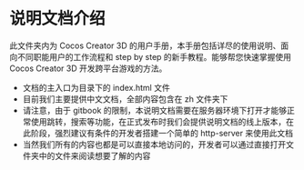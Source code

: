 # 说明文档介绍
此文件夹内为 Cocos Creator 3D 的用户手册，本手册包括详尽的使用说明、面向不同职能用户的工作流程和 step by step 的新手教程。能够帮您快速掌握使用 Cocos Creator 3D 开发跨平台游戏的方法。

- 文档的主入口为目录下的 index.html 文件
- 目前我们主要提供中文文档，全部内容包含在 zh 文件夹下
- 请注意，由于 gitbook 的限制，本说明文档需要在服务器环境下打开才能够正常使用跳转，搜索等功能，在正式发布时我们会提供说明文档的线上版本，在此阶段，强烈建议有条件的开发者搭建一个简单的 http-server 来使用此文档
- 当然我们所有的内容也都是可以直接本地访问的，开发者可以通过直接打开文件夹中的文件来阅读想要了解的内容
